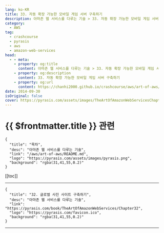 ```yaml
---
lang: ko-KR
title: 33. 자동 확장 가능한 모바일 게임 서버 구축하기
description: 아마존 웹 서비스를 다루는 기술 > 33. 자동 확장 가능한 모바일 게임 서버 구축하기
category:
  - AWS
tag: 
  - crashcourse
  - pyrasis
  - aws 
  - amazon-web-services
head:
  - - meta:
    - property: og:title
      content: 아마존 웹 서비스를 다루는 기술 > 33. 자동 확장 가능한 모바일 게임 서버 구축하기
    - property: og:description
      content: 33. 자동 확장 가능한 모바일 게임 서버 구축하기
    - property: og:url
      content: https://chanhi2000.github.io/crashcourse/aws/art-of-aws/33.html
date: 2014-09-30
isOriginal: false
cover: https://pyrasis.com/assets/images/TheArtOfAmazonWebServicesChapter33/1.png
---
```


# {{ $frontmatter.title }} 관련

```component VPCard
{
  "title": "목차",
  "desc": "아마존 웹 서비스를 다루는 기술",
  "link": "/aws/art-of-aws/README.md",
  "logo": "https://pyrasis.com/assets/images/pyrasis.png",
  "background": "rgba(31,41,55,0.2)"
}
```

[[toc]]

---

```component VPCard
{
  "title": "32. 글로벌 사진 사이트 구축하기",
  "desc": "아마존 웹 서비스를 다루는 기술",
  "link": "https://pyrasis.com/book/TheArtOfAmazonWebServices/Chapter32",
  "logo": "https://pyrasis.com/favicon.ico",
  "background": "rgba(31,41,55,0.2)"
}
```

<!-- TODO: 작성 -->

---

<TagLinks />